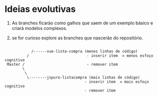 # Ideias evolutivas

1. As branches ficarão como galhos que saem de um exemplo básico e criará modelos complexos.

2. se for curioso explore as branches que nascerão do repositório.

```

            /------vue-lista-compra (menos linhas de código)
          /                          - inserir item  = menos esfoço cognitivo
 Master /                            - remover item
        \
         \
          \--------jspuro-listacompra (mais linhas de código)
                                    - inserir item  = mais esfoço cognitivo
                                    - remover item